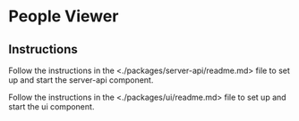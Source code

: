 # People Viewer

## Instructions

Follow the instructions in the <./packages/server-api/readme.md> file to set up and start the server-api component.

Follow the instructions in the <./packages/ui/readme.md> file to set up and start the ui component.
